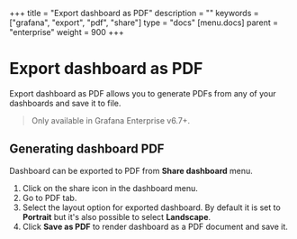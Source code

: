 +++
title = "Export dashboard as PDF"
description = ""
keywords = ["grafana", "export", "pdf", "share"]
type = "docs"
[menu.docs]
parent = "enterprise"
weight = 900
+++

# Export dashboard as PDF

Export dashboard as PDF allows you to generate PDFs from any of your dashboards and save it to file.

> Only available in Grafana Enterprise v6.7+.

## Generating dashboard PDF

Dashboard can be exported to PDF from **Share dashboard** menu.

1. Click on the share icon in the dashboard menu.
1. Go to PDF tab.
1. Select the layout option for exported dashboard. By default it is set to **Portrait** but it's also possible to select **Landscape**.
1. Click **Save as PDF** to render dashboard as a PDF document and save it.
